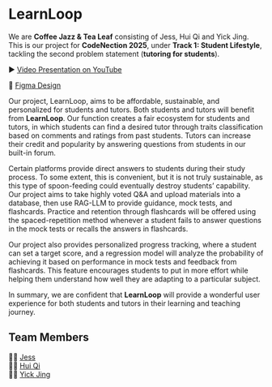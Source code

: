 # LearnLoop
 
We are **Coffee Jazz & Tea Leaf** consisting of Jess, Hui Qi and Yick Jing. This is our project for **CodeNection 2025**, under **Track 1: Student Lifestyle**, tackling the second problem statement (**tutoring for students**).

▶️ [Video Presentation on YouTube](https://youtu.be/dsXM6pQ2U2Q)

🎨 [Figma Design](https://www.figma.com/proto/VfCMI0EnhcYqZ45HzrEudX/LearnLoop?node-id=0-1&t=lgLoKbB6BEYiUPgH-1)

Our project, LearnLoop, aims to be affordable, sustainable, and personalized for students and tutors. Both students and tutors will benefit from **LearnLoop**. Our function creates a fair ecosystem for students and tutors, in which students can find a desired tutor through traits classification based on comments and ratings from past students. Tutors can increase their credit and popularity by answering questions from students in our built-in forum.

Certain platforms provide direct answers to students during their study process. To some extent, this is convenient, but it is not truly sustainable, as this type of spoon-feeding could eventually destroy students’ capability. Our project aims to take highly voted Q&A and upload materials into a database, then use RAG-LLM to provide guidance, mock tests, and flashcards. Practice and retention through flashcards will be offered using the spaced-repetition method whenever a student fails to answer questions in the mock tests or recalls the answers in flashcards.

Our project also provides personalized progress tracking, where a student can set a target score, and a regression model will analyze the probability of achieving it based on performance in mock tests and feedback from flashcards. This feature encourages students to put in more effort while helping them understand how well they are adapting to a particular subject.

In summary, we are confident that **LearnLoop** will provide a wonderful user experience for both students and tutors in their learning and teaching journey.

## Team Members
👩‍💻 [Jess](https://github.com/hojess02)  
👩‍💻 [Hui Qi](https://github.com/)  
👨‍💻 [Yick Jing](https://github.com/then0424)  
